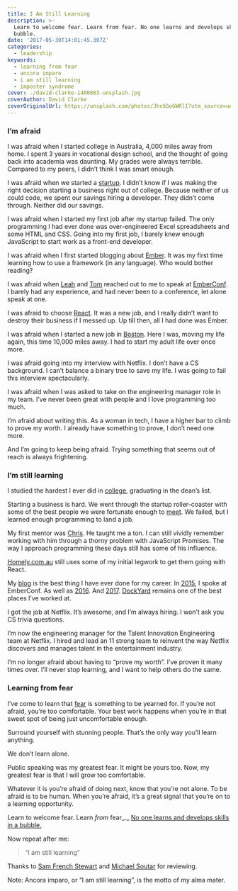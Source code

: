 ```yaml
---
title: I Am Still Learning
description: >-
  Learn to welcome fear. Learn from fear. No one learns and develops skills in a
  bubble.
date: '2017-05-30T14:01:45.307Z'
categories:
  - leadership
keywords:
  - learning from fear
  - ancora imparo
  - i am still learning
  - imposter syndrome
cover: ./david-clarke-1400883-unsplash.jpg
coverAuthor: David Clarke
coverOriginalUrl: https://unsplash.com/photos/Jhc6SoGWRlI?utm_source=unsplash&utm_medium=referral&utm_content=creditCopyText
---
```


### I’m afraid

I was afraid when I started college in Australia, 4,000 miles away from home. I spent 3 years in vocational design school, and the thought of going back into academia was daunting. My grades were always terrible. Compared to my peers, I didn’t think I was smart enough.

I was afraid when we started a [startup](http://www.thepricegeek.com/). I didn’t know if I was making the right decision starting a business right out of college. Because neither of us could code, we spent our savings hiring a developer. They didn’t come through. Neither did our savings.

I was afraid when I started my first job after my startup failed. The only programming I had ever done was over-engineered Excel spreadsheets and some HTML and CSS. Going into my first job, I barely knew enough JavaScript to start work as a front-end developer.

I was afraid when I first started blogging about [Ember](https://emberway.io/). It was my first time learning how to use a framework (in any language). Who would bother reading?

I was afraid when [Leah](https://medium.com/u/ee5764c1f8b9) and [Tom](https://medium.com/u/dba87c29aad6) reached out to me to speak at [EmberConf](http://2015.emberconf.com/). I barely had any experience, and had never been to a conference, let alone speak at one.

I was afraid to choose [React](https://facebook.github.io/react/). It was a new job, and I really didn’t want to destroy their business if I messed up. Up till then, all I had done was Ember.

I was afraid when I started a new job in [Boston](https://dockyard.com/). Here I was, moving my life again, this time 10,000 miles away. I had to start my adult life over once more.

I was afraid going into my interview with Netflix. I don’t have a CS background. I can’t balance a binary tree to save my life. I was going to fail this interview spectacularly.

I was afraid when I was asked to take on the engineering manager role in my team. I’ve never been great with people and I love programming too much.

I’m afraid about writing this. As a woman in tech, I have a higher bar to climb to prove my worth. I already have something to prove, I don’t need one more.

And I’m going to keep being afraid. Trying something that seems out of reach is always frightening.

### I’m still learning

I studied the hardest I ever did in [college](https://www.monash.edu/about/who/history/sir-john-monash), graduating in the dean’s list.

Starting a business is hard. We went through the startup roller-coaster with some of the best people we were fortunate enough to [meet](http://yorkbutterfactory.com/). We failed, but I learned enough programming to land a job.

My first mentor was [Chris](https://medium.com/u/b645121b0865). He taught me a ton. I can still vividly remember working with him through a thorny problem with JavaScript Promises. The way I approach programming these days still has some of his influence.

[Homely.com.au](https://www.homely.com.au/) still uses some of my initial legwork to get them going with React.

My [blog](https://medium.com/@sugarpirate) is the best thing I have ever done for my career. In [2015](https://www.youtube.com/watch?v=TlU0m18Pr-Y), I spoke at EmberConf. As well as [2016](https://www.youtube.com/watch?v=lP9ap-AKBAM). And [2017](https://www.youtube.com/watch?v=ln_DvmQsvis). [DockYard](https://dockyard.com/) remains one of the best places I’ve worked at.

I got the job at Netflix. It’s awesome, and I’m always hiring. I won’t ask you CS trivia questions.

I’m now the engineering manager for the Talent Innovation Engineering team at Netflix. I hired and lead an 11 strong team to reinvent the way Netflix discovers and manages talent in the entertainment industry.

I’m no longer afraid about having to “prove my worth”. I’ve proven it many times over. I’ll never stop learning, and I want to help others do the same.

### Learning from fear

I’ve come to learn that [fear](http://100dayswithoutfear.com/) is something to be yearned for. If you’re not afraid, you’re too comfortable. Your best work happens when you’re in that sweet spot of being just uncomfortable enough.

Surround yourself with stunning people. That’s the only way you’ll learn anything.

We don’t learn alone.

Public speaking was my greatest fear. It might be yours too. Now, my greatest fear is that I will grow too comfortable.

Whatever it is you’re afraid of doing next, know that you’re not alone. To be afraid is to be human. When you’re afraid, it’s a great signal that you’re on to a learning opportunity.

Learn to welcome fear. Learn _from_ fear_._ [No one learns and develops skills in a bubble.](https://twitter.com/_shreve/status/866819372924493826)

Now repeat after me:

> “I am still learning”

Thanks to [Sam French Stewart](https://medium.com/u/5bfa9a44b697) and [Michael Soutar](https://twitter.com/mrated) for reviewing.

Note: Ancora imparo, or “I am still learning”, is the motto of my alma mater.